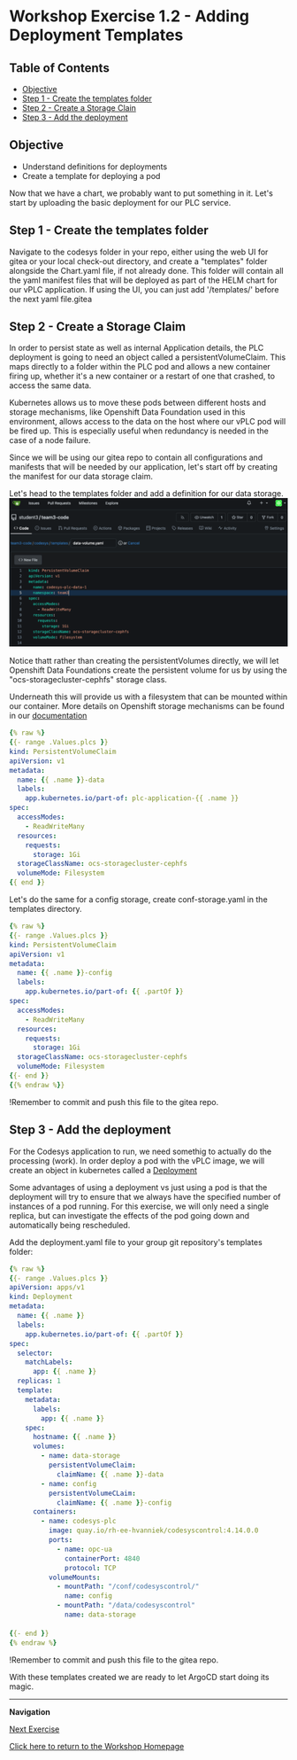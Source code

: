 # Workshop Exercise 1.2 - Adding Deployment Templates

## Table of Contents

* [Objective](#objective)
* [Step 1 - Create the templates folder](#step-1---create-the-templates-folder)
* [Step 2 - Create a Storage Clain](#step-2---create-a-storage-claim)
* [Step 3 - Add the deployment](#step-3---add-the-deployment)

## Objective

* Understand definitions for deployments
* Create a template for deploying a pod

Now that we have a chart, we probably want to put something in it.
Let's start by uploading the basic deployment for our PLC service.

## Step 1 - Create the templates folder
Navigate to the codesys folder in your repo, either using the web UI for gitea or your local check-out directory, and create a "templates" folder alongside the Chart.yaml file, if not already done.
This folder will contain all the yaml manifest files that will be deployed as part of the HELM chart for our vPLC application.
If using the UI, you can just add '/templates/' before the next yaml file.gitea


## Step 2 - Create a Storage Claim
In order to persist state as well as internal Application details, the PLC deployment is going to need an object called a persistentVolumeClaim. 
This maps directly to a folder within the PLC pod and allows a new container firing up, whether it's a new container or a restart of one that crashed, to access the same data.

Kubernetes allows us to move these pods between different hosts and storage mechanisms, like Openshift Data Foundation used in this environment, allows access to the data on the host where our vPLC pod will be fired up. 
This is especially useful when redundancy is needed in the case of a node failure.

Since we will be using our gitea repo to contain all configurations and manifests that will be needed by our application, let's start off by creating the manifest for our data storage claim.

Let's head to the templates folder and add a definition for our data storage.
![Gitea storage Class](../images/gitea-storage-class.png)

 Notice thatt rather than creating the persistentVolumes directly, we will let Openshift Data Foundations create the persistent volume for us by using the "ocs-storagecluster-cephfs" storage class.

Underneath this will provide us with a filesystem that can be mounted within our container. More details on Openshift storage mechanisms can be found in our [documentation](https://docs.openshift.com/container-platform/4.17/storage/understanding-persistent-storage.html)


```yaml
{% raw %}
{{- range .Values.plcs }}
kind: PersistentVolumeClaim
apiVersion: v1
metadata:
  name: {{ .name }}-data
  labels:
    app.kubernetes.io/part-of: plc-application-{{ .name }}
spec:
  accessModes:
    - ReadWriteMany
  resources:
    requests:
      storage: 1Gi
  storageClassName: ocs-storagecluster-cephfs
  volumeMode: Filesystem
{{ end }}
```

Let's do the same for a config storage, create conf-storage.yaml in the templates directory.

```yaml
{% raw %}
{{- range .Values.plcs }}
kind: PersistentVolumeClaim
apiVersion: v1
metadata:
  name: {{ .name }}-config
  labels:
    app.kubernetes.io/part-of: {{ .partOf }}
spec:
  accessModes:
    - ReadWriteMany
  resources:
    requests:
      storage: 1Gi
  storageClassName: ocs-storagecluster-cephfs
  volumeMode: Filesystem
{{- end }}
{{% endraw %}}
```

!Remember to commit and push this file to the gitea repo.



## Step 3 - Add the deployment 
For the Codesys application to run, we need somethig to actually do the processing (work). 
In order deploy a pod with the vPLC image, we will create an object in kubernetes called a [Deployment](https://kubernetes.io/docs/concepts/workloads/controllers/deployment/)

Some advantages of using a deployment vs just using a pod is that the deployment will try to ensure that we always have the specified number of instances of a pod running.
For this exercise, we will only need a single replica, but can investigate the effects of the pod going down and automatically being rescheduled.

Add the deployment.yaml file to your group git repository's templates folder:

```yaml
{% raw %}
{{- range .Values.plcs }}
apiVersion: apps/v1
kind: Deployment
metadata:
  name: {{ .name }}
  labels:
    app.kubernetes.io/part-of: {{ .partOf }}
spec:
  selector:
    matchLabels:
      app: {{ .name }}
  replicas: 1
  template:
    metadata:
      labels:
        app: {{ .name }}
    spec:
      hostname: {{ .name }}
      volumes:
        - name: data-storage
          persistentVolumeClaim: 
            claimName: {{ .name }}-data
        - name: config
          persistentVolumeCLaim:
            claimName: {{ .name }}-config
      containers:
        - name: codesys-plc
          image: quay.io/rh-ee-hvanniek/codesyscontrol:4.14.0.0
          ports:
            - name: opc-ua
              containerPort: 4840
              protocol: TCP
          volumeMounts:
            - mountPath: "/conf/codesyscontrol/"
              name: config
            - mountPath: "/data/codesyscontrol"
              name: data-storage

{{- end }}
{% endraw %}
```
!Remember to commit and push this file to the gitea repo.

With these templates created we are ready to let ArgoCD start doing its magic.

---
**Navigation**

[Next Exercise](../1.3-adding-chart-to-argocd/)

[Click here to return to the Workshop Homepage](../README.md)
